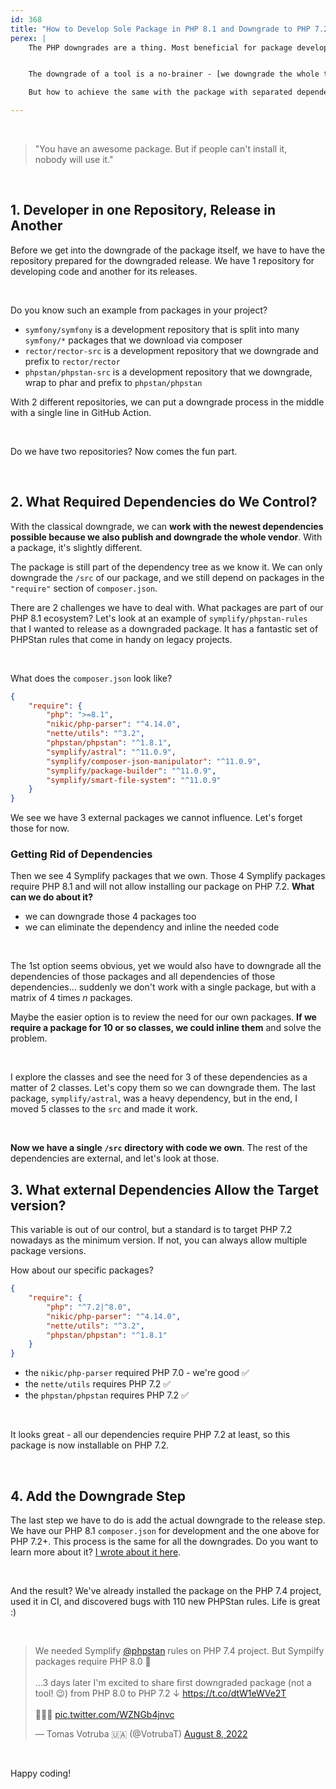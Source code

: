 ```yaml
---
id: 368
title: "How to Develop Sole Package in PHP 8.1 and Downgrade to PHP 7.2"
perex: |
    The PHP downgrades are a thing. Most beneficial for package developers who want to move forward to the latest PHP features but also want to **keep easy access to the broad PHP community and legacy projects**.


    The downgrade of a tool is a no-brainer - [we downgrade the whole tool](https://getrector.com/blog/how-to-bump-minimal-version-without-leaving-anyone-behind) including vendor, and we know it will run on PHP 7.2.

    But how to achieve the same with the package with separated dependencies?

---
```


<br>

<blockquote class="blockquote text-center mt-5 mb-5">
    "You have an awesome package. But if people can't install it,<br>
    nobody will use it."
</blockquote>

 <br>

## 1. Developer in one Repository, Release in Another

Before we get into the downgrade of the package itself, we have to have the repository prepared for the downgraded release. We have 1 repository for developing code and another for its releases.

<br>

Do you know such an example from packages in your project?

- `symfony/symfony` is a development repository that is split into many `symfony/*` packages that we download via composer
- `rector/rector-src` is a development repository that we downgrade and prefix to `rector/rector`
- `phpstan/phpstan-src` is a development repository that we downgrade, wrap to phar and prefix to `phpstan/phpstan`

With 2 different repositories, we can put a downgrade process in the middle with a single line in GitHub Action.

<br>

Do we have two repositories? Now comes the fun part.

<br>

## 2. What Required Dependencies do We Control?

With the classical downgrade, we can **work with the newest dependencies possible because we also publish and downgrade the whole vendor**. With a package, it's slightly different.

The package is still part of the dependency tree as we know it. We can only downgrade the `/src` of our package, and we still depend on packages in the `"require"` section of `composer.json`.

There are 2 challenges we have to deal with. What packages are part of our PHP 8.1 ecosystem? Let's look at an example of `symplify/phpstan-rules` that I wanted to release as a downgraded package. It has a fantastic set of PHPStan rules that come in handy on legacy projects.

<br>

What does the `composer.json` look like?

```json
{
    "require": {
        "php": ">=8.1",
        "nikic/php-parser": "^4.14.0",
        "nette/utils": "^3.2",
        "phpstan/phpstan": "^1.8.1",
        "symplify/astral": "^11.0.9",
        "symplify/composer-json-manipulator": "^11.0.9",
        "symplify/package-builder": "^11.0.9",
        "symplify/smart-file-system": "^11.0.9"
    }
}
```

We see we have 3 external packages we cannot influence. Let's forget those for now.

### Getting Rid of Dependencies

Then we see 4 Symplify packages that we own. Those 4 Symplify packages require PHP 8.1 and will not allow installing our package on PHP 7.2. **What can we do about it?**

* we can downgrade those 4 packages too
* we can eliminate the dependency and inline the needed code

<br>

The 1st option seems obvious, yet we would also have to downgrade all the dependencies of those packages and all dependencies of those dependencies... suddenly we don't work with a single package, but with a matrix of 4 times *n* packages.

Maybe the easier option is to review the need for our own packages. **If we require a package for 10 or so classes, we could inline them** and solve the problem.

<br>

I explore the classes and see the need for 3 of these dependencies as a matter of 2 classes. Let's copy them so we can downgrade them. The last package, `symplify/astral`, was a heavy dependency, but in the end, I moved 5 classes to the `src` and made it work.

<br>

**Now we have a single `/src` directory with code we own**. The rest of the dependencies are external, and let's look at those.



## 3. What external Dependencies Allow the Target version?

This variable is out of our control, but a standard is to target PHP 7.2 nowadays as the minimum version. If not, you can always allow multiple package versions.

How about our specific packages?

```json
{
    "require": {
        "php": "^7.2|^8.0",
        "nikic/php-parser": "^4.14.0",
        "nette/utils": "^3.2",
        "phpstan/phpstan": "^1.8.1"
    }
}
```

* the `nikic/php-parser` required PHP 7.0 - we're good ✅
* the `nette/utils` requires PHP 7.2 ✅
* the `phpstan/phpstan` requires PHP 7.2 ✅

<br>

It looks great - all our dependencies require PHP 7.2 at least, so this package is now installable on PHP 7.2.

<br>

## 4. Add the Downgrade Step

The last step we have to do is add the actual downgrade to the release step. We have our PHP 8.1 `composer.json` for development and the one above for PHP 7.2+. This process is the same for all the downgrades. Do you want to learn more about it? [I wrote about it here](https://getrector.com/blog/how-to-bump-minimal-version-without-leaving-anyone-behind).

<br>

And the result?
We've already installed the package on the PHP 7.4 project, used it in CI, and discovered bugs with 110 new PHPStan rules. Life is great :)

<br>

<blockquote class="twitter-tweet"><p lang="en" dir="ltr">We needed Symplify <a href="https://twitter.com/phpstan?ref_src=twsrc%5Etfw">@phpstan</a> rules on PHP 7.4 project. But Sympilfy packages require PHP 8.0 🤔<br><br>...3 days later I&#39;m excited to share first downgraded package (not a tool! 😉) from PHP 8.0 to PHP 7.2 ↓ <a href="https://t.co/dtW1eWVe2T">https://t.co/dtW1eWVe2T</a><br><br>🎉🎉🎉 <a href="https://t.co/WZNGb4jnvc">pic.twitter.com/WZNGb4jnvc</a></p>&mdash; Tomas Votruba 🇺🇦 (@VotrubaT) <a href="https://twitter.com/VotrubaT/status/1556764939473326081?ref_src=twsrc%5Etfw">August 8, 2022</a></blockquote>



<br>

Happy coding!


<script async src="https://platform.twitter.com/widgets.js" charset="utf-8"></script>
